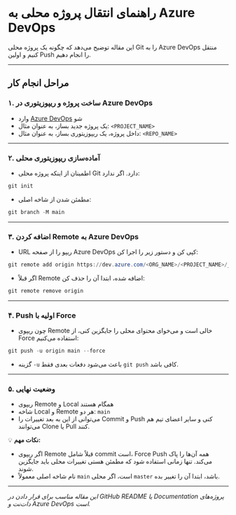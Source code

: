 # راهنمای انتقال پروژه محلی به Azure DevOps

این مقاله توضیح می‌دهد که چگونه یک پروژه محلی Git را به Azure DevOps منتقل کنیم و اولین Push را انجام دهیم.

---

## مراحل انجام کار

### **۱. ساخت پروژه و ریپوزیتوری در Azure DevOps**
- وارد [Azure DevOps](https://dev.azure.com/) شو
- یک پروژه جدید بساز، به عنوان مثال: `<PROJECT_NAME>`
- داخل پروژه، یک ریپوزیتوری بساز، به عنوان مثال: `<REPO_NAME>`

---

### **۲. آماده‌سازی ریپوزیتوری محلی**
- اطمینان از اینکه پروژه محلی Git دارد. اگر ندارد:
```powershell
git init
```
- مطمئن شدن از شاخه اصلی:
```powershell
git branch -M main
```

---

### **۳. اضافه کردن Remote به Azure DevOps**
- URL ریپو را از صفحه Azure DevOps کپی کن و دستور زیر را اجرا کن:
```powershell
git remote add origin https://dev.azure.com/<ORG_NAME>/<PROJECT_NAME>/_git/<REPO_NAME>
```
- اگر قبلاً Remote اضافه شده، ابتدا آن را حذف کن:
```powershell
git remote remove origin
```

---

### **۴. Push اولیه با Force**
- چون ریپوی Remote خالی است و می‌خوای محتوای محلی را جایگزین کنی، از Force استفاده می‌کنیم:
```powershell
git push -u origin main --force
```
- گزینه `-u` باعث می‌شود دفعات بعدی فقط `git push` کافی باشد.

---

### **۵. وضعیت نهایی**
- ریپوی Remote و Local همگام هستند
- شاخه Local و Remote هر دو: `main`
- می‌توانی از این به بعد تغییرات را Commit و Push کنی و سایر اعضای تیم هم می‌توانند Clone یا Pull کنند.

💡 **نکات مهم:**
- اگر ریپوی Remote قبلاً شامل commit است، Force Push همه آن‌ها را پاک می‌کند. تنها زمانی استفاده شود که مطمئن هستی تغییرات محلی باید جایگزین شوند.
- نام شاخه اصلی معمولاً `main` است، اگر محلی `master` باشد، ابتدا آن را تغییر بده.

---

*این مقاله مناسب برای قرار دادن در GitHub README یا Documentation پروژه‌های دات‌نت و Azure DevOps است.*

